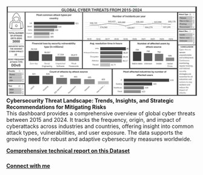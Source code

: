 ![Dashboard Preview](https://github.com/favy-codez/Cybersecurity-Threat-Landscape-Trends-Insights-and-Strategic-Recommendations-for-Mitigating-Risks/blob/main/Screenshot%20(594).png)
**Cybersecurity Threat Landscape: Trends, Insights, and Strategic Recommendations for Mitigating Risks**  
This dashboard provides a comprehensive overview of global cyber threats between 2015 and 2024. It tracks the frequency, origin, and impact of cyberattacks across industries and countries, offering insight into common attack types, vulnerabilities, and user exposure. The data supports the growing need for robust and adaptive cybersecurity measures worldwide.

[**Comprehensive technical report on this Dataset**](https://medium.com/@ezeliorafavour/cybersecurity-threat-landscape-trends-insights-and-strategic-recommendations-for-mitigating-ce41792c8948)  
#####
[**Connect with me**](https://linktr.ee/ezelioragodsfavour)
#####
